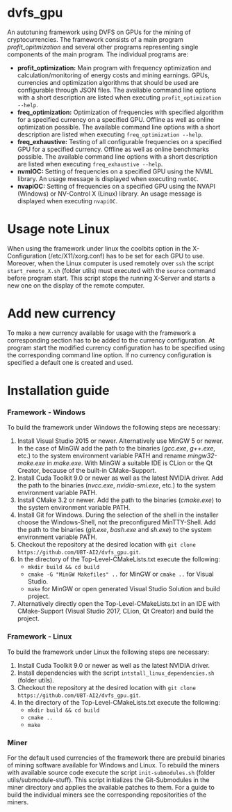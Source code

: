 # dvfs_gpu
An autotuning framework using DVFS on GPUs for the mining of cryptocurrencies. The framework consists of a main program *profit_opitmization* and several other programs representing single components of the main program. The individual programs are:
* **profit_optimization:** Main program with frequency optimization and calculation/monitoring of energy costs and mining earnings. GPUs, currencies and optimization algorithms that should be used are configurable through JSON files. The available command line options with a short description are listed when executing `profit_optimization --help`. 
* **freq_optimization:** Optimization of frequencies with specified algorithm for a specified currency on a specified GPU. Offline as well as online optimization possible. The available command line options with a short description are listed when executing `freq_optimization --help`.
* **freq_exhaustive:** Testing of all configurable frequencies on a specified GPU for a specified currency. Offline as well as online benchmarks possible. The available command line options with a short description are listed when executing `freq_exhaustive --help`.
* **nvmlOC:** Setting of frequencies on a specified GPU using the NVML library. An usage message is displayed when executing `nvmlOC`. 
* **nvapiOC:** Setting of frequencies on a specified GPU using the NVAPI (Windows) or NV-Control X (Linux) library. An usage message is displayed when executing `nvapiOC`.

# Usage note Linux
When using the framework under linux the coolbits option in the X-Configuration (/etc/X11/xorg.conf) has to be set for each GPU to use. Moreover, when the Linux computer is used remotely over `ssh` the script `start_remote_X.sh` (folder utils) must executed with the `source` command before program start. This script stops the running X-Server and starts a new one on the display of the remote computer.

# Add new currency
To make a new currency available for usage with the framework a corresponding section has to be added to the currency configuration. At program start the modified currency configuration has to be specified using the corresponding command line option. If no currency configuration is specified a default one is created and used. 

# Installation guide
### Framework - Windows
To build the framework under Windows the following steps are necessary:
1. Install Visual Studio 2015 or newer. Alternatively use MinGW 5 or newer. In the case of MinGW add the path to the binaries (*gcc.exe*, *g++.exe*, etc.) to the system environment variable PATH and rename *mingw32-make.exe* in *make.exe*. With MinGW a suitable IDE is CLion or the Qt Creator, because of the built-in CMake-Support.
2. Install Cuda Toolkit 9.0 or newer as well as the latest NVIDIA driver. Add the path to the binaries (*nvcc.exe*, *nvidia-smi.exe*, etc.) to the system environment variable PATH.
3. Install CMake 3.2 or newer. Add the path to the binaries (*cmake.exe*) to the system environment variable PATH.
4. Install Git for Windows. During the selection of the shell in the installer choose the Windows-Shell, not the preconfigured MinTTY-Shell. Add the path to the binaries (*git.exe*, *bash.exe* and *sh.exe*) to the system environment variable PATH.
5. Checkout the repository at the desired location with `git clone https://github.com/UBT-AI2/dvfs_gpu.git`.
6. In the directory of the Top-Level-CMakeLists.txt execute the following:
    * `mkdir build && cd build`
    * `cmake -G "MinGW Makefiles" ..` for MinGW or `cmake ..` for Visual Studio.
    * `make` for MinGW or open generated Visual Studio Solution and build project.
7. Alternatively directly open the Top-Level-CMakeLists.txt in an IDE with CMake-Support (Visual Studio 2017, CLion, Qt Creator) and build the project.

### Framework - Linux
To build the framework under Linux the following steps are necessary:
1. Install Cuda Toolkit 9.0 or newer as well as the latest NVIDIA driver.
2. Install dependencies with the script `intstall_linux_dependencies.sh` (folder utils).
3. Checkout the repository at the desired location with `git clone https://github.com/UBT-AI2/dvfs_gpu.git`.
4. In the directory of the Top-Level-CMakeLists.txt execute the following:
    * `mkdir build && cd build`
    * `cmake ..`
    * `make`

### Miner
For the default used currencies of the framework there are prebuild binaries of mining software available for Windows and Linux. To rebuild the miners with available source code execute the script `init-submodules.sh` (folder utils/submodule-stuff). This script initializes the Git-Submodules in the miner directory and applies the available patches to them. For a guide to build the individual miners see the corresponding repositorities of the miners.